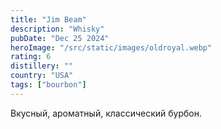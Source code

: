 ```yaml
---
title: "Jim Beam"
description: "Whisky"
pubDate: "Dec 25 2024"
heroImage: "/src/static/images/oldroyal.webp"
rating: 6
distillery: ""
country: "USA"
tags: ["bourbon"]
---
```


Вкусный, ароматный, классический бурбон.
